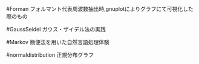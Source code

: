 #Forman
フォルマント代表周波数抽出時,gnuplotによりグラフにて可視化した際のもの

#GaussSeidel
ガウス・ザイデル法の実践

#Markov
簡便法を用いた自然言語処理体験

#normaldistribution
正規分布グラフ
